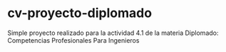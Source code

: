 # cv-proyecto-diplomado
Simple proyecto realizado para la actividad 4.1 de la materia Diplomado: Competencias Profesionales Para Ingenieros
